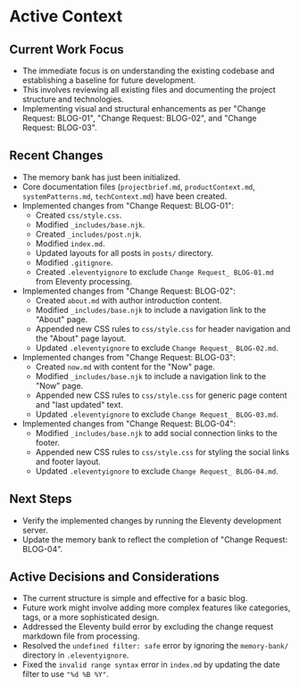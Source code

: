 # Active Context

## Current Work Focus
- The immediate focus is on understanding the existing codebase and establishing a baseline for future development.
- This involves reviewing all existing files and documenting the project structure and technologies.
- Implementing visual and structural enhancements as per "Change Request: BLOG-01", "Change Request: BLOG-02", and "Change Request: BLOG-03".

## Recent Changes
- The memory bank has just been initialized.
- Core documentation files (`projectbrief.md`, `productContext.md`, `systemPatterns.md`, `techContext.md`) have been created.
- Implemented changes from "Change Request: BLOG-01":
    - Created `css/style.css`.
    - Modified `_includes/base.njk`.
    - Created `_includes/post.njk`.
    - Modified `index.md`.
    - Updated layouts for all posts in `posts/` directory.
    - Modified `.gitignore`.
    - Created `.eleventyignore` to exclude `Change Request_ BLOG-01.md` from Eleventy processing.
- Implemented changes from "Change Request: BLOG-02":
    - Created `about.md` with author introduction content.
    - Modified `_includes/base.njk` to include a navigation link to the "About" page.
    - Appended new CSS rules to `css/style.css` for header navigation and the "About" page layout.
    - Updated `.eleventyignore` to exclude `Change Request_ BLOG-02.md`.
- Implemented changes from "Change Request: BLOG-03":
    - Created `now.md` with content for the "Now" page.
    - Modified `_includes/base.njk` to include a navigation link to the "Now" page.
    - Appended new CSS rules to `css/style.css` for generic page content and "last updated" text.
    - Updated `.eleventyignore` to exclude `Change Request_ BLOG-03.md`.
- Implemented changes from "Change Request: BLOG-04":
    - Modified `_includes/base.njk` to add social connection links to the footer.
    - Appended new CSS rules to `css/style.css` for styling the social links and footer layout.
    - Updated `.eleventyignore` to exclude `Change Request_ BLOG-04.md`.

## Next Steps
- Verify the implemented changes by running the Eleventy development server.
- Update the memory bank to reflect the completion of "Change Request: BLOG-04".

## Active Decisions and Considerations
- The current structure is simple and effective for a basic blog.
- Future work might involve adding more complex features like categories, tags, or a more sophisticated design.
- Addressed the Eleventy build error by excluding the change request markdown file from processing.
- Resolved the `undefined filter: safe` error by ignoring the `memory-bank/` directory in `.eleventyignore`.
- Fixed the `invalid range syntax` error in `index.md` by updating the date filter to use `"%d %B %Y"`.

